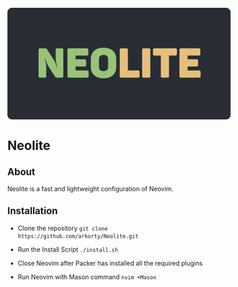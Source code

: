 ![neolite.png](blob/neolite.png)

# Neolite

## About

Neolite is a fast and lightweight configuration of Neovim.

## Installation

- Clone the repository `git clone https://github.com/arkorty/Neolite.git`

- Run the Install Script `./install.sh`

- Close Neovim after Packer has installed all the required plugins

- Run Neovim with Mason command `nvim +Mason`
